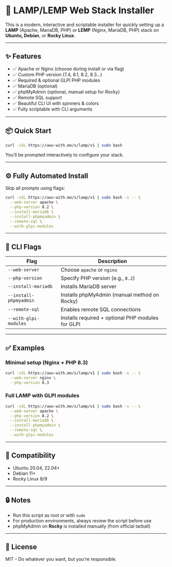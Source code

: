 # 🚀 LAMP/LEMP Web Stack Installer

This is a modern, interactive and scriptable installer for quickly setting up a **LAMP** (Apache, MariaDB, PHP) or **LEMP** (Nginx, MariaDB, PHP) stack on **Ubuntu, Debian**, or **Rocky Linux**.

---

## ✨ Features

- ✅ Apache or Nginx (choose during install or via flag)
- ✅ Custom PHP version (7.4, 8.1, 8.2, 8.3...)
- ✅ Required & optional GLPI PHP modules
- ✅ MariaDB (optional)
- ✅ phpMyAdmin (optional, manual setup for Rocky)
- ✅ Remote SQL support
- ✅ Beautiful CLI UI with spinners & colors
- ✅ Fully scriptable with CLI arguments

---

## 📦 Quick Start

```bash
curl -sSL https://uwu-with.me/s/lamp/v1 | sudo bash
```

You’ll be prompted interactively to configure your stack.

---

## ⚙️ Fully Automated Install

Skip all prompts using flags:

```bash
curl -sSL https://uwu-with.me/s/lamp/v1 | sudo bash -s -- \
  --web-server apache \
  --php-version 8.2 \
  --install-mariadb \
  --install-phpmyadmin \
  --remote-sql \
  --with-glpi-modules
```

---

## 🔧 CLI Flags

| Flag                   | Description                                       |
|------------------------|---------------------------------------------------|
| `--web-server`         | Choose `apache` or `nginx`                        |
| `--php-version`        | Specify PHP version (e.g., `8.2`)                 |
| `--install-mariadb`    | Installs MariaDB server                           |
| `--install-phpmyadmin` | Installs phpMyAdmin (manual method on Rocky)      |
| `--remote-sql`         | Enables remote SQL connections                    |
| `--with-glpi-modules`  | Installs required + optional PHP modules for GLPI |

---

## ✅ Examples

### Minimal setup (Nginx + PHP 8.3)

```bash
curl -sSL https://uwu-with.me/s/lamp/v1 | sudo bash -s -- \
  --web-server nginx \
  --php-version 8.3
```

### Full LAMP with GLPI modules

```bash
curl -sSL https://uwu-with.me/s/lamp/v1 | sudo bash -s -- \
  --web-server apache \
  --php-version 8.2 \
  --install-mariadb \
  --install-phpmyadmin \
  --remote-sql \
  --with-glpi-modules
```

---

## 📌 Compatibility

- Ubuntu 20.04, 22.04+
- Debian 11+
- Rocky Linux 8/9

---

## 🔒 Notes

- Run this script as root or with `sudo`
- For production environments, always review the script before use
- phpMyAdmin on **Rocky** is installed manually (from official tarball)

---

## 📁 License

MIT – Do whatever you want, but you're responsible.

